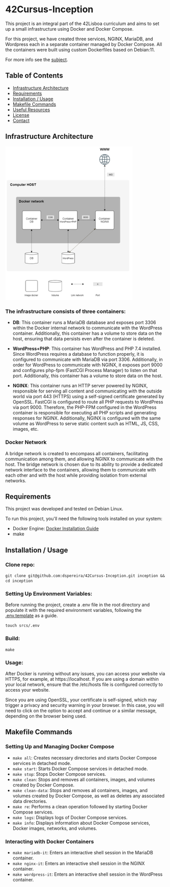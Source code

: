 # 42Cursus-Inception

This project is an integral part of the 42Lisboa curriculum and aims to set up a small infrastructure using Docker and Docker Compose.

For this project, we have created three services, NGINX, MariaDB, and Wordpress each in a separate container managed by Docker Compose. All the containers were built using custom Dockerfiles based on Debian:11.

For more info see the [subject](./subject.pdf).

## Table of Contents
- [Infrastructure Architecture](#infrastructure-architecture)
- [Requirements](#requirements)
- [Installation / Usage](#installation--usage)
- [Makefile Commands](#makefile-commands)
- [Useful Resources](#useful-resources)
- [License](#license)
- [Contact](#contact)

## Infrastructure Architecture

<img src="https://github.com/dspereira/42Cursus-Inception/blob/main/docs/infrastructure-architecture.png" alt="example" width="400"/>

### The infrastructure consists of three containers:

- **DB**: This container runs a MariaDB database and exposes port 3306 within the Docker internal network to communicate with the WordPress container. Additionally, this container has a volume to store data on the host, ensuring that data persists even after the container is deleted.

- **WordPress+PHP**: This container has WordPress and PHP 7.4 installed. Since WordPress requires a database to function properly, it is configured to communicate with MariaDB via port 3306. Additionally, in order for WordPress to communicate with NGINX, it exposes port 9000 and configures php-fpm (FastCGI Process Manager) to listen on that port. Additionally, this container has a volume to store data on the host.

- **NGINX**: This container runs an HTTP server powered by NGINX, responsible for serving all content and communicating with the outside world via port 443 (HTTPS) using a self-signed certificate generated by OpenSSL. FastCGI is configured to route all PHP requests to WordPress via port 9000. Therefore, the PHP-FPM configured in the WordPress container is responsible for executing all PHP scripts and generating responses for NGINX. Additionally, NGINX is configured with the same volume as WordPress to serve static content such as HTML, JS, CSS, images, etc. 

### Docker Network
A bridge network is created to encompass all containers, facilitating communication among them, and allowing NGINX to communicate with the host. The bridge network is chosen due to its ability to provide a dedicated network interface to the containers, allowing them to communicate with each other and with the host while providing isolation from external networks.

## Requirements

This project was developed and tested on Debian Linux.

To run this project, you'll need the following tools installed on your system:

- Docker Engine: [Docker Installation Guide](https://docs.docker.com/engine/install/)
- make

## Installation / Usage

### Clone repo:
```shell
git clone git@github.com:dspereira/42Cursus-Inception.git inception && cd inception
```

### Setting Up Environment Variables:
Before running the project, create a .env file in the root directory and populate it with the required environment variables, following the [.env.template](https://github.com/dspereira/42Cursus-Inception/blob/main/srcs/.env.template) as a guide.
```shell
touch srcs/.env
```

### Build:

```shell
make
```

### Usage:
After Docker is running without any issues, you can access your website via HTTPS, for example, at https://localhost. If you are using a domain within your local network, ensure that the /etc/hosts file is configured correctly to access your website.

Since you are using OpenSSL, your certificate is self-signed, which may trigger a privacy and security warning in your browser. In this case, you will need to click on the option to accept and continue or a similar message, depending on the browser being used.

## Makefile Commands

### Setting Up and Managing Docker Compose

- `make all`: Creates necessary directories and starts Docker Compose services in detached mode.
- `make start`: Starts Docker Compose services in detached mode.
- `make stop`: Stops Docker Compose services.
- `make clean`: Stops and removes all containers, images, and volumes created by Docker Compose.
- `make clean-data`: Stops and removes all containers, images, and volumes created by Docker Compose, as well as deletes any associated data directories.
- `make re`: Performs a clean operation followed by starting Docker Compose services.
- `make logs`: Displays logs of Docker Compose services.
- `make info`: Displays information about Docker Compose services, Docker images, networks, and volumes.

### Interacting with Docker Containers

- `make mariadb-it`: Enters an interactive shell session in the MariaDB container.
- `make nginx-it`: Enters an interactive shell session in the NGINX container.
- `make wordpress-it`: Enters an interactive shell session in the WordPress container.
